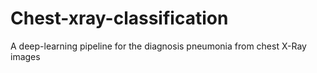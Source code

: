 # Chest-xray-classification
A deep-learning pipeline for the diagnosis pneumonia from chest X-Ray images
